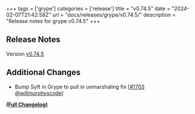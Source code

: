 +++
tags = ['grype']
categories = ['release']
title = "v0.74.5"
date = "2024-02-07T21:42:58Z"
url = "docs/releases/grype/v0.74.5/"
description = "Release notes for grype v0.74.5"
+++

## Release Notes

Version [v0.74.5](https://github.com/anchore/grype/releases/tag/v0.74.5)

## Additional Changes

- Bump Syft in Grype to pull in unmarshaling fix [[#1703](https://github.com/anchore/grype/pull/1703) [@willmurphyscode](https://github.com/willmurphyscode)]

**[(Full Changelog)](https://github.com/anchore/grype/compare/v0.74.4...v0.74.5)**
